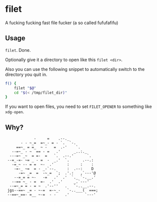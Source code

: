 # filet

A fucking fucking fast file fucker (a so called fufufafifu)

## Usage

`filet`. Done.

Optionally give it a directory to open like this `filet <dir>`.

Also you can use the following snippet to automatically switch to the directory you quit in.

```bash
f() {
    filet "$@"
    cd "$(< /tmp/filet_dir)"
}
```

If you want to open files, you need to set `FILET_OPENER` to something like `xdg-open`.

## Why?

```
             -     =    .--._
       - - ~_=  =~_- = - `.  `-.
     ==~_ = =_  ~ -   =  .-'    `.
   --=~_ - ~  == - =   .'      _..:._
  ---=~ _~  = =-  =   `.  .--.'      `.
 --=_-=- ~= _ - =  -  _.'  `.      .--.:
   -=_~ -- = =  ~-  .'      :     :    :
    -=-_ ~=  = - _-`--.     :  .--:    D
      -=~ _=  =  -~_=  `;  .'.:   ,`---'@
    --=_= = ~-   -=   .'  .'  `._ `-.__.'
   --== ~_ - =  =-  .'  .'     _.`---'
  --=~_= = - = ~  .'--''   .   `-..__.--.
 jgs--==~ _= - ~-=  =-~_-   `-..___(  ===;
 --==~_==- =__ ~-=  - -    .'       `---'
```
